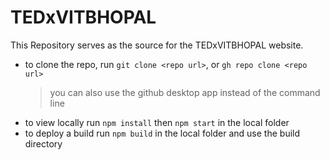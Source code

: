 # TEDxVITBHOPAL
This Repository serves as the source for the TEDxVITBHOPAL website.

+ to clone the repo, run ```git clone <repo url>```, or ```gh repo clone <repo url>```
  > you can also use the github desktop app instead of the command line
+ to view locally run ```npm install``` then ```npm start``` in the local folder
+ to deploy a build run ```npm build``` in the local folder and use the build directory 
